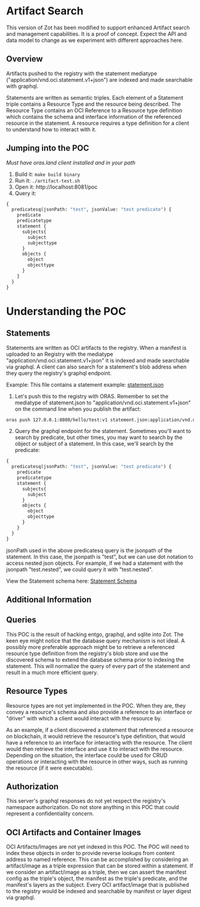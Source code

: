 # Artifact Search

This version of Zot has been modified to support enhanced Artifact search and management capabilities. It is a proof of concept. Expect the API and data model to change as we experiment with different approaches here. 

## Overview

Artifacts pushed to the registry with the statement mediatype ("application/vnd.oci.statement.v1+json") are indexed and made searchable with graphql.

Statements are written as semantic triples. Each element of a Statement triple contains a Resource Type and the resource being described. The Resource Type contains an OCI Reference to a Resource type definition which contains the schema and interface information of the referenced resource in the statement. A resource requires a type definition for a client to understand how to interact with it. 

## Jumping into the POC
*Must have oras.land client installed and in your path*
1. Build it: `make build binary`
2. Run it: `./artifact-test.sh`
3. Open it: http://localhost:8081/poc
4. Query it:
```graphql
{
  predicatesq(jsonPath: "test", jsonValue: "test predicate") {
    predicate
    predicatetype
    statement {
      subjects{
        subject
        subjecttype
      }
      objects {
        object
        objecttype
      }
    }
  }
}
```
# Understanding the POC
## Statements
Statements are written as OCI artifacts to the registry. When a manifest is uploaded to an Registry with the mediatype "application/vnd.oci.statement.v1+json" it is indexed and made searchable via graphql. A client can also search for a statement's blob address when they query the registry's graphql endpoint.

Example:
This file contains a statement example: [statement.json](./statement.json)

1. Let's push this to the registry with ORAS. Remember to set the mediatype of statement.json to "application/vnd.oci.statement.v1+json" on the command line when you publish the artifact:
```bash
oras push 127.0.0.1:8080/hello/test:v1 statement.json:application/vnd.uor.statement.v1+json --plain-http --verbose
```
2. Query the graphql endpoint for the statement. Sometimes you'll want to search by predicate, but other times, you may want to search by the object or subject of a statement. In this case, we'll search by the predicate:
```graphql
{
  predicatesq(jsonPath: "test", jsonValue: "test predicate") {
    predicate
    predicatetype
    statement {
      subjects{
        subject
      }
      objects {
        object
        objecttype
      }
    }
  }
}
```
jsonPath used in the above predicatesq query is the jsonpath of the statement. In this case, the jsonpath is "test", but we can use dot notation to access nested json objects. For example, if we had a statement with the jsonpath "test.nested", we could query it with "test.nested".

View the Statement schema here: [Statement Schema](./pkg/search/schema/statement_index.go)

## Additional Information
## Queries
This POC is the result of hacking entgo, graphql, and sqlite into Zot. The keen eye might notice that the database query mechanism is not ideal. A possibly more preferable approach might be to retrieve a referenced resource type definition from the registry's blob store and use the discovered schema to extend the database schema prior to indexing the statement. This will normalize the query of every part of the statement and result in a much more efficient query.

## Resource Types

Resource types are not yet implemented in the POC. When they are, they convey a resource's schema and also provide a reference to an interface or "driver" with which a client would interact with the resource by. 

As an example, if a client discovered a statement that referenced a resource on blockchain, it would retrieve the resource's type definition, that would have a reference to an interface for interacting with the resource. The client would then retrieve the interface and use it to interact with the resource. Depending on the situation, the interface could be used for CRUD operations or interacting with the resource in other ways, such as running the resource (if it were executable).

## Authorization
This server's graphql responses do not yet respect the registry's namespace authorization. Do not store anything in this POC that could represent a confidentiality concern.

## OCI Artifacts and Container Images
OCI Artifacts/Images are not yet indexed in this POC. The POC will need to index these objects in order to provide reverse lookups from content address to named reference. This can be accomplished by considering an artifact/image as a triple expression that can be stored within a statement. If we consider an artifact/image as a triple, then we can assert the manifest config as the triple's object, the manifest as the triple's predicate, and the manifest's layers as the subject. Every OCI artifact/image that is published to the registry would be indexed and searchable by manifest or layer digest via graphql. 